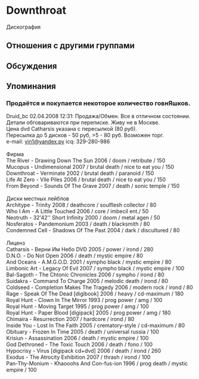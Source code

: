 # Downthroat

Дискография

## Отношения с другими группами


## Обсуждения


## Упоминания

### Продаётся и покупается некоторое количество говнЯшков.

Druid_bc 02.04.2008 12:31:
Продажа/Обмен. Все в отличном состоянии.<BR>Детали обговариваются при переписке. Живу не в Москве.<BR>Цена dvd Catharsis указана с пересылкой (80 руб). <BR>Пересылка до 5 дисков - 50 руб, &gt;5 - 80 руб. Возможен торг. <BR>e-mail: yin1@yandex.ру  icq: 329-280-986<BR><BR>Фирма<BR>The River - Drawing Down The Sun 2006 / doom / retribute / 150<BR>Mucopus - Undimensional 2007 / brutal death / nice to eat you / 150<BR>Downthroat - Verminate 2002 / brutal death / paranoid / 150<BR>Life At Zero - Vile Piles 2006 / brutal death / nice to eat you / 150<BR>From Beyond - Sounds Of The Grave 2007 / death / sonic temple / 150<BR><BR>Диски местных лейблов<BR>Architype - Trinity 2008 / deathcore / soulflesh collector / 80<BR>Who I Am - A Little Touched 2006 / core / imbecil ent./ 50<BR>Neotruth - 32'42'' Short Infinity 2000 / doom / metal agen / 50<BR>Nosferatos - Pandemonium 2003 / death / blacksmith / 80<BR>Condemned Cell - Shadows Of The Past 2004 / dark / discultured / 80<BR><BR>Лиценз<BR>Catharsis - Верни Им Небо DVD 2005 / power / irond / 280<BR>D.N.O. - Do Not Open 2006 / death / mystic empire / 80<BR>And Oceans - A.M.G.O.D. 2001 / sympho black / mystic empire / 80<BR>Limbonic Art - Legacy Of Evil 2007 / sympho black / mystic empire / 100<BR>Bal-Sagoth - The Chtonic Chronicles 2006 / sympho / irond / 80<BR>Suidakra - Command To Charge 2005 / melodic death / irond / 80<BR>Coldseed - Completion Makes The Tragedy 2006 / modern rock / irond / 80<BR>Rage - Speak Of The Dead [digibook] 2006 / heavy / cd-maximum / 180<BR>Royal Hunt - Clown In The Mirror 1993 / prog power / amg / 100<BR>Royal Hunt - Moving Target 1995 / prog power / amg / 100<BR>Royal Hunt - Paper Blood [digipack] 2005 / prog power / amg / 180<BR>Chimaira - Resurrection 2007 / hardcore / irond / 80<BR>Inside You - Lost In The Faith 2005 / crematory-style / cd-maximum / 80<BR>Obituary - Frozen In Time 2005 / death / universal russia / 100<BR>Krisiun - Assassination 2006 / death / mystic empire / 100<BR>God Dethroned - The Toxic Touch 2006 / death / fono / 100<BR>Hypocrisy - Virus [digipack cd+dvd] 2006 / death / irond / 260<BR>Exodus - The Atrocity Exhibition 2007 / thrash / irond / 100<BR>Pan-Thy-Monium - Khaooohs And Con-fus-ion 1996 / prog death / mystic empire / 100

